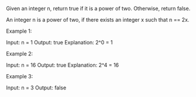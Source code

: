 Given an integer n, return true if it is a power of two. Otherwise, return false.

An integer n is a power of two, if there exists an integer x such that n == 2x.



Example 1:

Input: n = 1
Output: true
Explanation: 2^0 = 1

Example 2:

Input: n = 16
Output: true
Explanation: 2^4 = 16

Example 3:

Input: n = 3
Output: false
